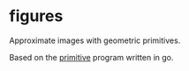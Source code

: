 # figures
Approximate images with geometric primitives.

Based on the [primitive](https://github.com/fogleman/primitive) program written in go.
